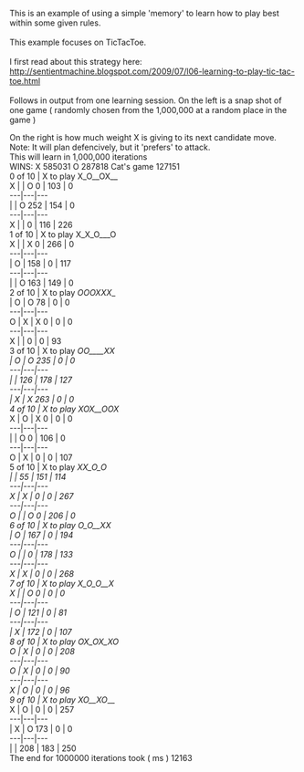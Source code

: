 This is an example of using a simple 'memory' to learn how to play best within some given rules.<br>
<br>
This example focuses on TicTacToe. <br>
<br>
I first read about this strategy here: http://sentientmachine.blogspot.com/2009/07/l06-learning-to-play-tic-tac-toe.html<br>
<br>
Follows in output from one learning session.
On the left is a snap shot of one game ( randomly chosen from the 1,000,000 at  a random place in the game )

On the right is how  much weight X is giving to its next candidate move. Note: It  will plan defencively, but it 'prefers' to attack.
<br>
This will learn in 1,000,000 iterations<br>
WINS: X 585031  O 287818    Cat's game 127151<br>
0 of 10  |  X to play	X_O__OX__<br>
 X |   | O		0 | 103 | 0<br>
---|---|---<br>
   |   | O		252 | 154 | 0<br>
---|---|---<br>
 X |   |  		0 | 116 | 226<br>
1 of 10  |  X to play	X_X_O___O<br>
 X |   | X		0 | 266 | 0<br>
---|---|---<br>
   | O |  		158 | 0 | 117<br>
---|---|---<br>
   |   | O		163 | 149 | 0<br>
2 of 10  |  X to play	_OOOXXX__<br>
   | O | O		78 | 0 | 0<br>
---|---|---<br>
 O | X | X		0 | 0 | 0<br>
---|---|---<br>
 X |   |  		0 | 0 | 93<br>
3 of 10  |  X to play	_OO____XX<br>
   | O | O		235 | 0 | 0<br>
---|---|---<br>
   |   |  		126 | 178 | 127<br>
---|---|---<br>
   | X | X		263 | 0 | 0<br>
4 of 10  |  X to play	XOX__OOX_<br>
 X | O | X		0 | 0 | 0<br>
---|---|---<br>
   |   | O		0 | 106 | 0<br>
---|---|---<br>
 O | X |  		0 | 0 | 107<br>
5 of 10  |  X to play	___XX_O_O<br>
   |   |  		55 | 151 | 114<br>
---|---|---<br>
 X | X |  		0 | 0 | 267<br>
---|---|---<br>
 O |   | O		0 | 206 | 0<br>
6 of 10  |  X to play	_O_O__XX_<br>
   | O |  		167 | 0 | 194<br>
---|---|---<br>
 O |   |  		0 | 178 | 133<br>
---|---|---<br>
 X | X |  		0 | 0 | 268<br>
7 of 10  |  X to play	X_O_O__X_<br>
 X |   | O		0 | 0 | 0<br>
---|---|---<br>
   | O |  		121 | 0 | 81<br>
---|---|---<br>
   | X |  		172 | 0 | 107<br>
8 of 10  |  X to play	OX_OX_XO_<br>
 O | X |  		0 | 0 | 208<br>
---|---|---<br>
 O | X |  		0 | 0 | 90<br>
---|---|---<br>
 X | O |  		0 | 0 | 96<br>
9 of 10  |  X to play	XO__XO___<br>
 X | O |  		0 | 0 | 257<br>
---|---|---<br>
   | X | O		173 | 0 | 0<br>
---|---|---<br>
   |   |  		208 | 183 | 250<br>
The end for 1000000 iterations took ( ms ) 12163<br>
